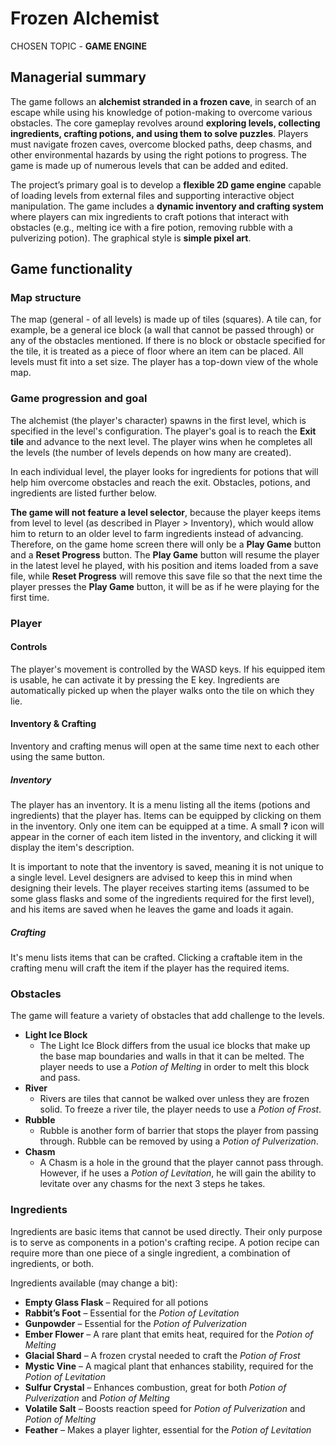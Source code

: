 # Frozen Alchemist

CHOSEN TOPIC - **GAME ENGINE**

## Managerial summary

The game follows an **alchemist stranded in a frozen cave**, in search of an escape while using his knowledge of potion-making to overcome various obstacles. The core gameplay revolves around **exploring levels, collecting ingredients, crafting potions, and using them to solve puzzles**. Players must navigate frozen caves, overcome blocked paths, deep chasms, and other environmental hazards by using the right potions to progress. The game is made up of numerous levels that can be added and edited.

The project’s primary goal is to develop a **flexible 2D game engine** capable of loading levels from external files and supporting interactive object manipulation. The game includes a **dynamic inventory and crafting system** where players can mix ingredients to craft potions that interact with obstacles (e.g., melting ice with a fire potion, removing rubble with a pulverizing potion). The graphical style is **simple pixel art**.

## Game functionality

### Map structure

The map (general - of all levels) is made up of tiles (squares). A tile can, for example, be a general ice block (a wall that cannot be passed through) or any of the obstacles mentioned. If there is no block or obstacle specified for the tile, it is treated as a piece of floor where an item can be placed. All levels must fit into a set size. The player has a top-down view of the whole map.

### Game progression and goal

The alchemist (the player's character) spawns in the first level, which is specified in the level's configuration. The player's goal is to reach the **Exit tile** and advance to the next level. The player wins when he completes all the levels (the number of levels depends on how many are created).

In each individual level, the player looks for ingredients for potions that will help him overcome obstacles and reach the exit. Obstacles, potions, and ingredients are listed further below.

**The game will not feature a level selector**, because the player keeps items from level to level (as described in Player \> Inventory), which would allow him to return to an older level to farm ingredients instead of advancing. Therefore, on the game home screen there will only be a **Play Game** button and a **Reset Progress** button. The **Play Game** button will resume the player in the latest level he played, with his position and items loaded from a save file, while **Reset Progress** will remove this save file so that the next time the player presses the **Play Game** button, it will be as if he were playing for the first time.

### Player

#### Controls

The player's movement is controlled by the WASD keys. If his equipped item is usable, he can activate it by pressing the E key. Ingredients are automatically picked up when the player walks onto the tile on which they lie.

#### Inventory & Crafting

Inventory and crafting menus will open at the same time next to each other using the same button.

##### Inventory

The player has an inventory. It is a menu listing all the items (potions and ingredients) that the player has. Items can be equipped by clicking on them in the inventory. Only one item can be equipped at a time. A small **?** icon will appear in the corner of each item listed in the inventory, and clicking it will display the item's description.

It is important to note that the inventory is saved, meaning it is not unique to a single level. Level designers are advised to keep this in mind when designing their levels. The player receives starting items (assumed to be some glass flasks and some of the ingredients required for the first level), and his items are saved when he leaves the game and loads it again.

##### Crafting

It's menu lists items that can be crafted. Clicking a craftable item in the crafting menu will craft the item if the player has the required items.

### Obstacles

The game will feature a variety of obstacles that add challenge to the levels.

- **Light Ice Block**
  - The Light Ice Block differs from the usual ice blocks that make up the base map boundaries and walls in that it can be melted. The player needs to use a _Potion of Melting_ in order to melt this block and pass.
- **River**
  - Rivers are tiles that cannot be walked over unless they are frozen solid. To freeze a river tile, the player needs to use a _Potion of Frost_.
- **Rubble**
  - Rubble is another form of barrier that stops the player from passing through. Rubble can be removed by using a _Potion of Pulverization_.
- **Chasm**
  - A Chasm is a hole in the ground that the player cannot pass through. However, if he uses a _Potion of Levitation_, he will gain the ability to levitate over any chasms for the next 3 steps he takes.

### Ingredients

Ingredients are basic items that cannot be used directly. Their only purpose is to serve as components in a potion's crafting recipe. A potion recipe can require more than one piece of a single ingredient, a combination of ingredients, or both.

Ingredients available (may change a bit):

- **Empty Glass Flask** – Required for all potions
- **Rabbit’s Foot** – Essential for the _Potion of Levitation_
- **Gunpowder** – Essential for the _Potion of Pulverization_
- **Ember Flower** – A rare plant that emits heat, required for the _Potion of Melting_
- **Glacial Shard** – A frozen crystal needed to craft the _Potion of Frost_
- **Mystic Vine** – A magical plant that enhances stability, required for the _Potion of Levitation_
- **Sulfur Crystal** – Enhances combustion, great for both _Potion of Pulverization_ and _Potion of Melting_
- **Volatile Salt** – Boosts reaction speed for _Potion of Pulverization_ and _Potion of Melting_
- **Feather** – Makes a player lighter, essential for the _Potion of Levitation_